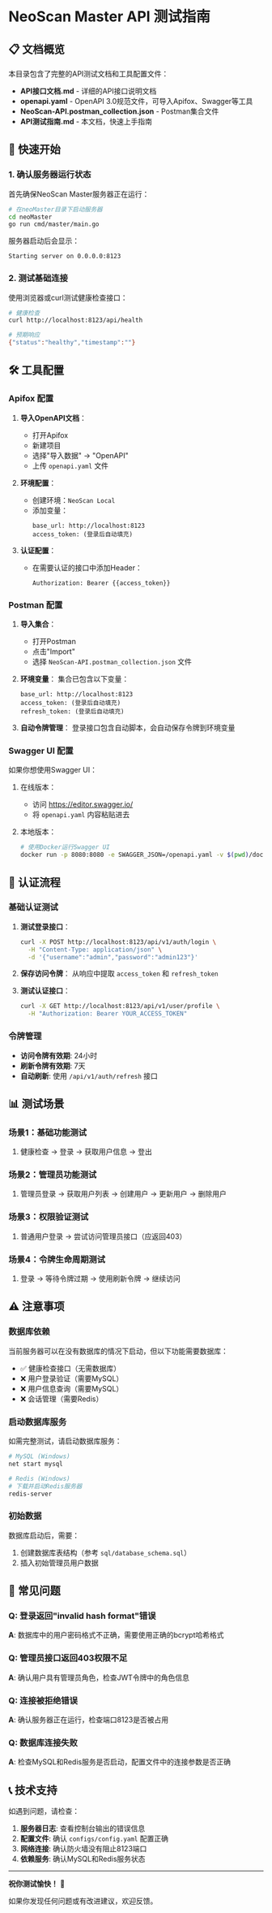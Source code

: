 # NeoScan Master API 测试指南

## 📋 文档概览

本目录包含了完整的API测试文档和工具配置文件：

- **API接口文档.md** - 详细的API接口说明文档
- **openapi.yaml** - OpenAPI 3.0规范文件，可导入Apifox、Swagger等工具
- **NeoScan-API.postman_collection.json** - Postman集合文件
- **API测试指南.md** - 本文档，快速上手指南

## 🚀 快速开始

### 1. 确认服务器运行状态

首先确保NeoScan Master服务器正在运行：

```bash
# 在neoMaster目录下启动服务器
cd neoMaster
go run cmd/master/main.go
```

服务器启动后会显示：
```
Starting server on 0.0.0.0:8123
```

### 2. 测试基础连接

使用浏览器或curl测试健康检查接口：

```bash
# 健康检查
curl http://localhost:8123/api/health

# 预期响应
{"status":"healthy","timestamp":""}
```

## 🛠️ 工具配置

### Apifox 配置

1. **导入OpenAPI文档**：
   - 打开Apifox
   - 新建项目
   - 选择"导入数据" → "OpenAPI"
   - 上传 `openapi.yaml` 文件

2. **环境配置**：
   - 创建环境：`NeoScan Local`
   - 添加变量：
     ```
     base_url: http://localhost:8123
     access_token: (登录后自动填充)
     ```

3. **认证配置**：
   - 在需要认证的接口中添加Header：
     ```
     Authorization: Bearer {{access_token}}
     ```

### Postman 配置

1. **导入集合**：
   - 打开Postman
   - 点击"Import"
   - 选择 `NeoScan-API.postman_collection.json` 文件

2. **环境变量**：
   集合已包含以下变量：
   ```
   base_url: http://localhost:8123
   access_token: (登录后自动填充)
   refresh_token: (登录后自动填充)
   ```

3. **自动令牌管理**：
   登录接口包含自动脚本，会自动保存令牌到环境变量

### Swagger UI 配置

如果你想使用Swagger UI：

1. 在线版本：
   - 访问 https://editor.swagger.io/
   - 将 `openapi.yaml` 内容粘贴进去

2. 本地版本：
   ```bash
   # 使用Docker运行Swagger UI
   docker run -p 8080:8080 -e SWAGGER_JSON=/openapi.yaml -v $(pwd)/docs:/usr/share/nginx/html swaggerapi/swagger-ui
   ```

## 🔐 认证流程

### 基础认证测试

1. **测试登录接口**：
   ```bash
   curl -X POST http://localhost:8123/api/v1/auth/login \
     -H "Content-Type: application/json" \
     -d '{"username":"admin","password":"admin123"}'
   ```

2. **保存访问令牌**：
   从响应中提取 `access_token` 和 `refresh_token`

3. **测试认证接口**：
   ```bash
   curl -X GET http://localhost:8123/api/v1/user/profile \
     -H "Authorization: Bearer YOUR_ACCESS_TOKEN"
   ```

### 令牌管理

- **访问令牌有效期**: 24小时
- **刷新令牌有效期**: 7天
- **自动刷新**: 使用 `/api/v1/auth/refresh` 接口

## 📊 测试场景

### 场景1：基础功能测试

1. 健康检查 → 登录 → 获取用户信息 → 登出

### 场景2：管理员功能测试

1. 管理员登录 → 获取用户列表 → 创建用户 → 更新用户 → 删除用户

### 场景3：权限验证测试

1. 普通用户登录 → 尝试访问管理员接口（应返回403）

### 场景4：令牌生命周期测试

1. 登录 → 等待令牌过期 → 使用刷新令牌 → 继续访问

## ⚠️ 注意事项

### 数据库依赖

当前服务器可以在没有数据库的情况下启动，但以下功能需要数据库：

- ✅ 健康检查接口（无需数据库）
- ❌ 用户登录验证（需要MySQL）
- ❌ 用户信息查询（需要MySQL）
- ❌ 会话管理（需要Redis）

### 启动数据库服务

如需完整测试，请启动数据库服务：

```bash
# MySQL (Windows)
net start mysql

# Redis (Windows)
# 下载并启动Redis服务器
redis-server
```

### 初始数据

数据库启动后，需要：
1. 创建数据库表结构（参考 `sql/database_schema.sql`）
2. 插入初始管理员用户数据

## 🐛 常见问题

### Q: 登录返回"invalid hash format"错误
**A**: 数据库中的用户密码格式不正确，需要使用正确的bcrypt哈希格式

### Q: 管理员接口返回403权限不足
**A**: 确认用户具有管理员角色，检查JWT令牌中的角色信息

### Q: 连接被拒绝错误
**A**: 确认服务器正在运行，检查端口8123是否被占用

### Q: 数据库连接失败
**A**: 检查MySQL和Redis服务是否启动，配置文件中的连接参数是否正确

## 📞 技术支持

如遇到问题，请检查：

1. **服务器日志**: 查看控制台输出的错误信息
2. **配置文件**: 确认 `configs/config.yaml` 配置正确
3. **网络连接**: 确认防火墙没有阻止8123端口
4. **依赖服务**: 确认MySQL和Redis服务状态

---

**祝你测试愉快！** 🎉

如果你发现任何问题或有改进建议，欢迎反馈。